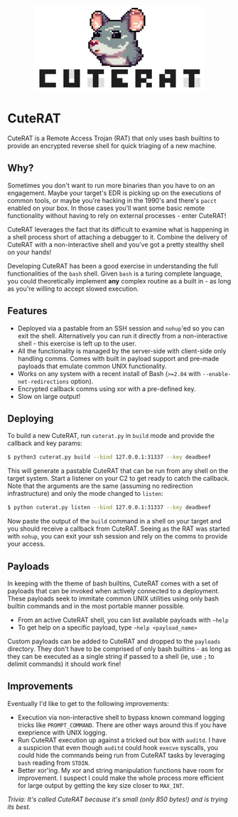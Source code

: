 <p align="center">
  <img src="docs/cutie.png">
</p>

# CuteRAT
CuteRAT is a Remote Access Trojan (RAT) that only uses bash builtins to provide an encrypted reverse shell for quick triaging of a new machine.

## Why?
Sometimes you don't want to run more binaries than you have to on an engagement. Maybe your target's EDR is picking up on the executions of common tools, or maybe you're hacking in the 1990's and there's `pacct` enabled on your box. In those cases you'll want some basic remote functionality without having to rely on external processes - enter CuteRAT! 

CuteRAT leverages the fact that its difficult to examine what is happening in a shell process short of attaching a debugger to it. Combine the delivery of CuteRAT with a non-interactive shell and you've got a pretty stealthy shell on your hands!

Developing CuteRAT has been a good exercise in understanding the full functionalities of the `bash` shell. Given `bash` is a turing complete language, you could theoretically implement **any** complex routine as a built in - as long as you're willing to accept slowed execution.

## Features
- Deployed via a pastable from an SSH session and `nohup`'ed so you can exit the shell. Alternatively you can run it directly from a non-interactive shell - this exercise is left up to the user.
- All the functionality is managed by the server-side with client-side only handling comms. Comes with built in payload support and pre-made payloads that emulate common UNIX functionality.
- Works on any system with a recent install of Bash (`>=2.04` with `--enable-net-redirections` option).
- Encrypted callback comms using xor with a pre-defined key.
- Slow on large output!

## Deploying

To build a new CuteRAT, run `cuterat.py` in `build` mode and provide the callback and key params:

```bash
$ python3 cuterat.py build --bind 127.0.0.1:31337 --key deadbeef
```

This will generate a pastable CuteRAT that can be run from any shell on the target system. Start a listener on your C2 to get ready to catch the callback. Note that the arguments are the same (assuming no redirection infrastructure) and only the mode changed to `listen`:

```bash
$ python cuterat.py listen --bind 127.0.0.1:31337 --key deadbeef
```

Now paste the output of the `build` command in a shell on your target and you should receive a callback from CuteRAT. Seeing as the RAT was started with `nohup`, you can exit your ssh session and rely on the comms to provide your access.

## Payloads

In keeping with the theme of bash builtins, CuteRAT comes with a set of payloads that can be invoked when actively connected to a deployment. These payloads seek to immitate common UNIX utilities using only bash builtin commands and in the most portable manner possible.

- From an active CuteRAT shell, you can list available payloads with `~help`
- To get help on a specific payload, type `~help <payload_name>`

Custom payloads can be added to CuteRAT and dropped to the `payloads` directory. They don't have to be comprised of only bash builtins - as long as they can be executed as a single string if passed to a shell (ie, use `;` to delimit commands) it should work fine!

## Improvements

Eventually I'd like to get to the following improvements:

- Execution via non-interactive shell to bypass known command logging tricks like `PROMPT_COMMAND`. There are other ways around this if you have exeprience with UNIX logging.
- Run CuteRAT execution up against a tricked out box with `auditd`. I have a suspicion that even though `auditd` could hook `execve` syscalls, you could hide the commands being run from CuteRAT tasks by leveraging `bash` reading from `STDIN`.
- Better xor'ing. My xor and string manipulation functions have room for improvement. I suspect I could make the whole process more efficient for large output by getting the key size closer to `MAX_INT`.


*Trivia: It's called CuteRAT because it's small (only 850 bytes!) and is trying its best.*
